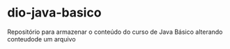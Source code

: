 # dio-java-basico
Repositório para armazenar o conteúdo do curso de Java Básico
alterando conteudode um arquivo